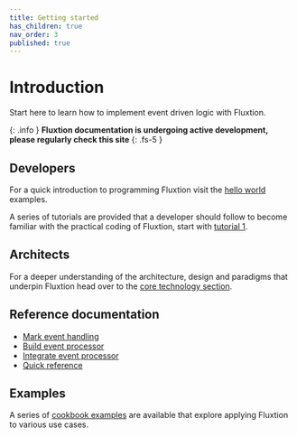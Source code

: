 ```yaml
---
title: Getting started
has_children: true
nav_order: 3
published: true
---
```


# Introduction

Start here to learn how to implement event driven logic with Fluxtion. 

{: .info }
**Fluxtion documentation is undergoing active development, please regularly check this site**
{: .fs-5 }

## Developers
For a quick introduction to programming Fluxtion visit the [hello world](helloworld/helloworld_imperative) examples.

A series of tutorials are provided that a developer should follow to become familiar with the practical coding of 
Fluxtion, start with [tutorial 1](gettingstarted/tutorial-1.md).

## Architects
For a deeper understanding of the architecture, design and paradigms that underpin Fluxtion head over to the
[core technology section](core-technology.md).

## Reference documentation
* [Mark event handling](runtime.md)
* [Build event processor](generating.md)
* [Integrate event processor](deploying-testing.md)
* [Quick reference](quick-reference.md)

## Examples
A series of [cookbook examples](examples.md) are available that explore applying Fluxtion to various use cases.  